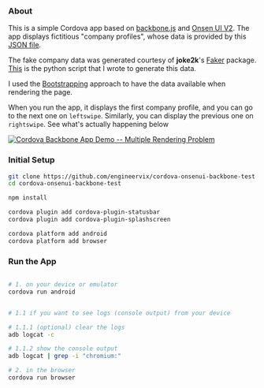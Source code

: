 ### About

This is a simple Cordova app based on [backbone.js](http://backbonejs.org/) and [Onsen UI V2](https://onsen.io/). The app displays fictitious "company profiles", whose data is provided by this [JSON file](./www/data/company_data.json).

The fake company data was generated courtesy of **joke2k**'s [Faker](https://github.com/joke2k/faker) package. [This](./www/data/faker_gen.py) is the python script that I wrote to generate this data.

I used the [Bootstrapping](http://backbonejs.org/#FAQ-bootstrap) approach to have the data available when rendering the page.

When you run the app, it displays the first company profile, and you can go to the next one on `leftswipe`. Similarly, you can display the previous one on `rightswipe`. See what's actually happening below

<!-- https://gifs.com/gif/cordova-demo-using-backbone-js-and-onsenui-kZJ6VE -->
<!-- https://www.youtube.com/watch?v=o0STeZyRYaE -->

[![Cordova Backbone App Demo -- Multiple Rendering Problem](https://j.gifs.com/kZJ6VE.gif)](https://www.youtube.com/watch?v=o0STeZyRYaE)


### Initial Setup

```bash
git clone https://github.com/engineervix/cordova-onsenui-backbone-test
cd cordova-onsenui-backbone-test

npm install

cordova plugin add cordova-plugin-statusbar
cordova plugin add cordova-plugin-splashscreen

cordova platform add android
cordova platform add browser
```

### Run the App

```bash

# 1. on your device or emulator
cordova run android


# 1.1 if you want to see logs (console output) from your device

# 1.1.1 (optional) clear the logs
adb logcat -c

# 1.1.2 show the console output
adb logcat | grep -i "chromium:"

# 2. in the browser
cordova run browser
```
